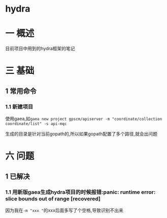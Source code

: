 # hydra

# 一 概述
目前项目中用到的hydra框架的笔记

# 三 基础
## 1 常用命令
### 1.1 新建项目
使用gaea,如`gaea new project gpscm/apiserver -m "coordinate/collection coordinate/list" -s api-mqc`

生成的目录是针对当前gopath的,所以如果gopath配置了多个路径,就会出问题

# 六 问题
## 1 已解决
### 1.1 用新版gaea生成hydra项目的时候报错:panic: runtime error: slice bounds out of range [recovered]
因为我在`-m "xxx "`的xxx后面多写了个空格,导致识别不出来


